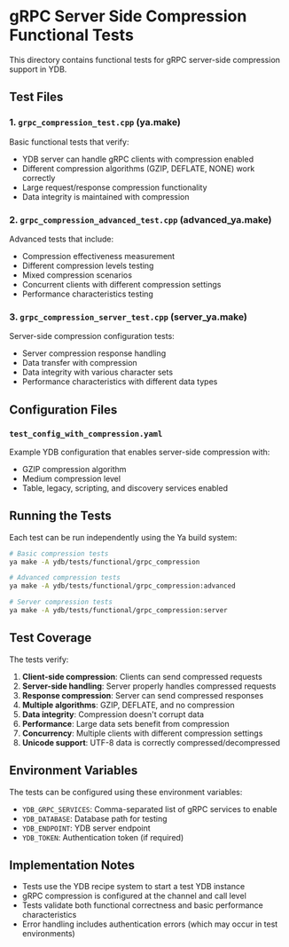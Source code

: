 # gRPC Server Side Compression Functional Tests

This directory contains functional tests for gRPC server-side compression support in YDB.

## Test Files

### 1. `grpc_compression_test.cpp` (ya.make)
Basic functional tests that verify:
- YDB server can handle gRPC clients with compression enabled
- Different compression algorithms (GZIP, DEFLATE, NONE) work correctly
- Large request/response compression functionality
- Data integrity is maintained with compression

### 2. `grpc_compression_advanced_test.cpp` (advanced_ya.make)
Advanced tests that include:
- Compression effectiveness measurement
- Different compression levels testing
- Mixed compression scenarios
- Concurrent clients with different compression settings
- Performance characteristics testing

### 3. `grpc_compression_server_test.cpp` (server_ya.make)
Server-side compression configuration tests:
- Server compression response handling
- Data transfer with compression
- Data integrity with various character sets
- Performance characteristics with different data types

## Configuration Files

### `test_config_with_compression.yaml`
Example YDB configuration that enables server-side compression with:
- GZIP compression algorithm
- Medium compression level
- Table, legacy, scripting, and discovery services enabled

## Running the Tests

Each test can be run independently using the Ya build system:

```bash
# Basic compression tests
ya make -A ydb/tests/functional/grpc_compression

# Advanced compression tests  
ya make -A ydb/tests/functional/grpc_compression:advanced

# Server compression tests
ya make -A ydb/tests/functional/grpc_compression:server
```

## Test Coverage

The tests verify:

1. **Client-side compression**: Clients can send compressed requests
2. **Server-side handling**: Server properly handles compressed requests
3. **Response compression**: Server can send compressed responses
4. **Multiple algorithms**: GZIP, DEFLATE, and no compression
5. **Data integrity**: Compression doesn't corrupt data
6. **Performance**: Large data sets benefit from compression
7. **Concurrency**: Multiple clients with different compression settings
8. **Unicode support**: UTF-8 data is correctly compressed/decompressed

## Environment Variables

The tests can be configured using these environment variables:
- `YDB_GRPC_SERVICES`: Comma-separated list of gRPC services to enable
- `YDB_DATABASE`: Database path for testing
- `YDB_ENDPOINT`: YDB server endpoint
- `YDB_TOKEN`: Authentication token (if required)

## Implementation Notes

- Tests use the YDB recipe system to start a test YDB instance
- gRPC compression is configured at the channel and call level
- Tests validate both functional correctness and basic performance characteristics
- Error handling includes authentication errors (which may occur in test environments)